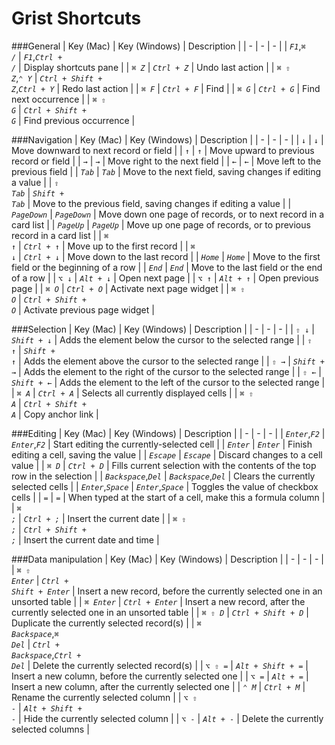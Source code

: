 # Grist Shortcuts

<!-- START -->
###General
| Key (Mac) | Key (Windows) | Description | 
| - | - | - | 
| <code class="keys">*F1*</code>,<code class="keys">*⌘* */*</code> | <code class="keys">*F1*</code>,<code class="keys">*Ctrl* + */*</code> | Display shortcuts pane |
| <code class="keys">*⌘* *Z*</code> | <code class="keys">*Ctrl* + *Z*</code> | Undo last action |
| <code class="keys">*⌘* *⇧* *Z*</code>,<code class="keys">*⌃* *Y*</code> | <code class="keys">*Ctrl* + *Shift* + *Z*</code>,<code class="keys">*Ctrl* + *Y*</code> | Redo last action |
| <code class="keys">*⌘* *F*</code> | <code class="keys">*Ctrl* + *F*</code> | Find |
| <code class="keys">*⌘* *G*</code> | <code class="keys">*Ctrl* + *G*</code> | Find next occurrence |
| <code class="keys">*⌘* *⇧* *G*</code> | <code class="keys">*Ctrl* + *Shift* + *G*</code> | Find previous occurrence |

###Navigation
| Key (Mac) | Key (Windows) | Description | 
| - | - | - | 
| <code class="keys">*↓*</code> | <code class="keys">*↓*</code> | Move downward to next record or field |
| <code class="keys">*↑*</code> | <code class="keys">*↑*</code> | Move upward to previous record or field |
| <code class="keys">*→*</code> | <code class="keys">*→*</code> | Move right to the next field |
| <code class="keys">*←*</code> | <code class="keys">*←*</code> | Move left to the previous field |
| <code class="keys">*Tab*</code> | <code class="keys">*Tab*</code> | Move to the next field, saving changes if editing a value |
| <code class="keys">*⇧* *Tab*</code> | <code class="keys">*Shift* + *Tab*</code> | Move to the previous field, saving changes if editing a value |
| <code class="keys">*PageDown*</code> | <code class="keys">*PageDown*</code> | Move down one page of records, or to next record in a card list |
| <code class="keys">*PageUp*</code> | <code class="keys">*PageUp*</code> | Move up one page of records, or to previous record in a card list |
| <code class="keys">*⌘* *↑*</code> | <code class="keys">*Ctrl* + *↑*</code> | Move up to the first record |
| <code class="keys">*⌘* *↓*</code> | <code class="keys">*Ctrl* + *↓*</code> | Move down to the last record |
| <code class="keys">*Home*</code> | <code class="keys">*Home*</code> | Move to the first field or the beginning of a row |
| <code class="keys">*End*</code> | <code class="keys">*End*</code> | Move to the last field or the end of a row |
| <code class="keys">*⌥* *↓*</code> | <code class="keys">*Alt* + *↓*</code> | Open next page |
| <code class="keys">*⌥* *↑*</code> | <code class="keys">*Alt* + *↑*</code> | Open previous page |
| <code class="keys">*⌘* *O*</code> | <code class="keys">*Ctrl* + *O*</code> | Activate next page widget |
| <code class="keys">*⌘* *⇧* *O*</code> | <code class="keys">*Ctrl* + *Shift* + *O*</code> | Activate previous page widget |

###Selection
| Key (Mac) | Key (Windows) | Description | 
| - | - | - | 
| <code class="keys">*⇧* *↓*</code> | <code class="keys">*Shift* + *↓*</code> | Adds the element below the cursor to the selected range |
| <code class="keys">*⇧* *↑*</code> | <code class="keys">*Shift* + *↑*</code> | Adds the element above the cursor to the selected range |
| <code class="keys">*⇧* *→*</code> | <code class="keys">*Shift* + *→*</code> | Adds the element to the right of the cursor to the selected range |
| <code class="keys">*⇧* *←*</code> | <code class="keys">*Shift* + *←*</code> | Adds the element to the left of the cursor to the selected range |
| <code class="keys">*⌘* *A*</code> | <code class="keys">*Ctrl* + *A*</code> | Selects all currently displayed cells |
| <code class="keys">*⌘* *⇧* *A*</code> | <code class="keys">*Ctrl* + *Shift* + *A*</code> | Copy anchor link |

###Editing
| Key (Mac) | Key (Windows) | Description | 
| - | - | - | 
| <code class="keys">*Enter*</code>,<code class="keys">*F2*</code> | <code class="keys">*Enter*</code>,<code class="keys">*F2*</code> | Start editing the currently-selected cell |
| <code class="keys">*Enter*</code> | <code class="keys">*Enter*</code> | Finish editing a cell, saving the value |
| <code class="keys">*Escape*</code> | <code class="keys">*Escape*</code> | Discard changes to a cell value |
| <code class="keys">*⌘* *D*</code> | <code class="keys">*Ctrl* + *D*</code> | Fills current selection with the contents of the top row in the selection |
| <code class="keys">*Backspace*</code>,<code class="keys">*Del*</code> | <code class="keys">*Backspace*</code>,<code class="keys">*Del*</code> | Clears the currently selected cells |
| <code class="keys">*Enter*</code>,<code class="keys">*Space*</code> | <code class="keys">*Enter*</code>,<code class="keys">*Space*</code> | Toggles the value of checkbox cells |
| <code class="keys">*=*</code> | <code class="keys">*=*</code> | When typed at the start of a cell, make this a formula column |
| <code class="keys">*⌘* *;*</code> | <code class="keys">*Ctrl* + *;*</code> | Insert the current date |
| <code class="keys">*⌘* *⇧* *;*</code> | <code class="keys">*Ctrl* + *Shift* + *;*</code> | Insert the current date and time |

###Data manipulation
| Key (Mac) | Key (Windows) | Description | 
| - | - | - | 
| <code class="keys">*⌘* *⇧* *Enter*</code> | <code class="keys">*Ctrl* + *Shift* + *Enter*</code> | Insert a new record, before the currently selected one in an unsorted table |
| <code class="keys">*⌘* *Enter*</code> | <code class="keys">*Ctrl* + *Enter*</code> | Insert a new record, after the currently selected one in an unsorted table |
| <code class="keys">*⌘* *⇧* *D*</code> | <code class="keys">*Ctrl* + *Shift* + *D*</code> | Duplicate the currently selected record(s) |
| <code class="keys">*⌘* *Backspace*</code>,<code class="keys">*⌘* *Del*</code> | <code class="keys">*Ctrl* + *Backspace*</code>,<code class="keys">*Ctrl* + *Del*</code> | Delete the currently selected record(s) |
| <code class="keys">*⌥* *⇧* *=*</code> | <code class="keys">*Alt* + *Shift* + *=*</code> | Insert a new column, before the currently selected one |
| <code class="keys">*⌥* *=*</code> | <code class="keys">*Alt* + *=*</code> | Insert a new column, after the currently selected one |
| <code class="keys">*⌃* *M*</code> | <code class="keys">*Ctrl* + *M*</code> | Rename the currently selected column |
| <code class="keys">*⌥* *⇧* *-*</code> | <code class="keys">*Alt* + *Shift* + *-*</code> | Hide the currently selected column |
| <code class="keys">*⌥* *-*</code> | <code class="keys">*Alt* + *-*</code> | Delete the currently selected columns |

<!-- END -->
